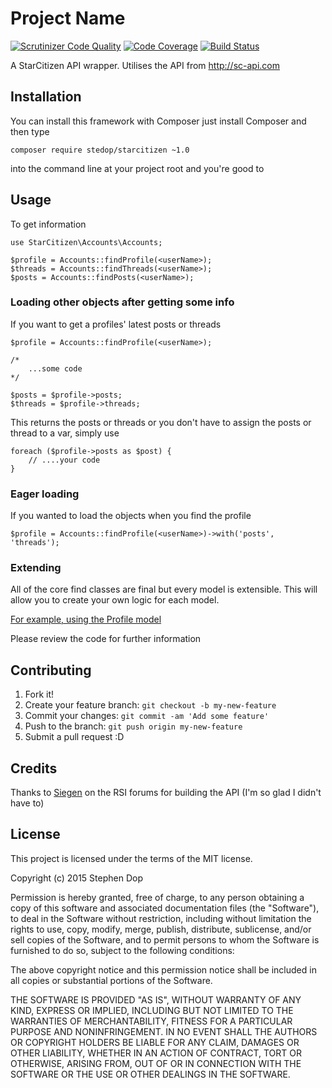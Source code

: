 # Project Name

[![Scrutinizer Code Quality](https://scrutinizer-ci.com/g/stedop/starcitizens/badges/quality-score.png?b=master)](https://scrutinizer-ci.com/g/stedop/starcitizens/?branch=master)
[![Code Coverage](https://scrutinizer-ci.com/g/stedop/starcitizens/badges/coverage.png?b=master)](https://scrutinizer-ci.com/g/stedop/starcitizens/?branch=master)
[![Build Status](https://scrutinizer-ci.com/g/stedop/starcitizens/badges/build.png?b=master)](https://scrutinizer-ci.com/g/stedop/starcitizens/build-status/master)

A StarCitizen API wrapper.  Utilises the API from http://sc-api.com

## Installation

You can install this framework with Composer just install Composer and then type

    composer require stedop/starcitizen ~1.0

into the command line at your project root and you're good to

## Usage

To get information

    use StarCitizen\Accounts\Accounts;
    
    $profile = Accounts::findProfile(<userName>);
    $threads = Accounts::findThreads(<userName>);
    $posts = Accounts::findPosts(<userName>);
    
### Loading other objects after getting some info

If you want to get a profiles' latest posts or threads
 
    $profile = Accounts::findProfile(<userName>);
    
    /*
        ...some code
    */
    
    $posts = $profile->posts;
    $threads = $profile->threads;

This returns the posts or threads or you don't have to assign the posts or thread to a var, simply use

    foreach ($profile->posts as $post) {
        // ....your code
    }
    
### Eager loading

If you wanted to load the objects when you find the profile

    $profile = Accounts::findProfile(<userName>)->with('posts', 'threads');


### Extending

All of the core find classes are final but every model is extensible.  This will allow you to create your own logic for each model.

[For example, using the Profile model](https://github.com/stedop/starcitizens/blob/master/src/Examples/ExtensionExample.php)
 
Please review the code for further information  

## Contributing

1. Fork it!
2. Create your feature branch: `git checkout -b my-new-feature`
3. Commit your changes: `git commit -am 'Add some feature'`
4. Push to the branch: `git push origin my-new-feature`
5. Submit a pull request :D


## Credits

Thanks to [Siegen](https://robertsspaceindustries.com/citizens/Siegen) on the RSI forums for building the API (I'm so glad I didn't have to)

## License

 This project is licensed under the terms of the MIT license.
 
 Copyright (c) 2015 Stephen Dop
 
 Permission is hereby granted, free of charge, to any person obtaining a copy of this software and associated documentation files (the "Software"), to deal in the Software without restriction, including without limitation the rights to use, copy, modify, merge, publish, distribute, sublicense, and/or sell copies of the Software, and to permit persons to whom the Software is furnished to do so, subject to the following conditions:
 
 The above copyright notice and this permission notice shall be included in all copies or substantial portions of the Software.
 
 THE SOFTWARE IS PROVIDED "AS IS", WITHOUT WARRANTY OF ANY KIND, EXPRESS OR IMPLIED, INCLUDING BUT NOT LIMITED TO THE WARRANTIES OF MERCHANTABILITY, FITNESS FOR A PARTICULAR PURPOSE AND NONINFRINGEMENT. IN NO EVENT SHALL THE AUTHORS OR COPYRIGHT HOLDERS BE LIABLE FOR ANY CLAIM, DAMAGES OR OTHER LIABILITY, WHETHER IN AN ACTION OF CONTRACT, TORT OR OTHERWISE, ARISING FROM, OUT OF OR IN CONNECTION WITH THE SOFTWARE OR THE USE OR OTHER DEALINGS IN THE SOFTWARE.